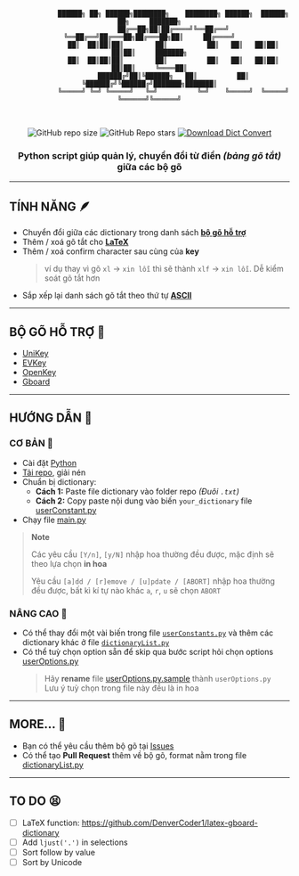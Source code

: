<div style="text-align: center;">
    <pre>
        <code>
            ██████╗ ██╗ ██████╗████████╗    ████████╗ ██████╗  ██████╗ ██╗     ███████╗
            ██╔══██╗██║██╔════╝╚══██╔══╝    ╚══██╔══╝██╔═══██╗██╔═══██╗██║     ██╔════╝
            ██║  ██║██║██║        ██║          ██║   ██║   ██║██║   ██║██║     ███████╗
            ██║  ██║██║██║        ██║          ██║   ██║   ██║██║   ██║██║     ╚════██║
            ██████╔╝██║╚██████╗   ██║          ██║   ╚██████╔╝╚██████╔╝███████╗███████║
            ╚═════╝ ╚═╝ ╚═════╝   ╚═╝          ╚═╝    ╚═════╝  ╚═════╝ ╚══════╝╚══════╝
        </code>
    </pre>
</div>

<!-- # DICT TOOL ✨  -->

<div style="text-align: center;">

![GitHub repo size](https://img.shields.io/github/repo-size/KevinNitroG/Dict-Tool?style=for-the-badge) ![GitHub Repo stars](https://img.shields.io/github/stars/KevinNitroG/Dict-Tool?style=for-the-badge) [![Download Dict Convert](https://img.shields.io/badge/dict_convert-download-yellow?style=for-the-badge)](https://github.com/KevinNitroG/Dict-Tool/archive/refs/heads/main.zip)

<h3>Python script giúp quản lý, chuyển đổi từ điển <i>(bảng gõ tắt)</i> giữa các bộ gõ</h3>
</div>

---

## TÍNH NĂNG 🪶

-   Chuyển đổi giữa các dictionary trong danh sách [**bộ gõ hỗ trợ**](#bộ-gõ-hỗ-trợ-📃)
-   Thêm / xoá gõ tắt cho [**LaTeX**](https://github.com/DenverCoder1/latex-gboard-dictionary)
-   Thêm / xoá confirm character sau cùng của **key**
    > ví dụ thay vì gõ `xl` -> `xin lỗi` thì sẽ thành `xlf` -> `xin lỗi`. Dễ kiểm soát gõ tắt hơn
-   Sắp xếp lại danh sách gõ tắt theo thứ tự [**ASCII**](https://www.vlsifacts.com/wp-content/uploads/2023/02/ASCII-Code.png)

---

## BỘ GÕ HỖ TRỢ 📃

-   [UniKey](https://www.unikey.org/)
-   [EVKey](https://evkeyvn.com/)
-   [OpenKey](https://open-key.org/)
-   [Gboard](https://play.google.com/store/apps/details?id=com.google.android.inputmethod.latin)

---

## HƯỚNG DẪN 📄

### CƠ BẢN 🐣

-   Cài đặt [Python](https://www.python.org/downloads/)
-   [Tải repo](https://github.com/KevinNitroG/Dict-Tool/archive/refs/heads/main.zip), giải nén
-   Chuẩn bị dictionary:
    -   **Cách 1:** Paste file dictionary vào folder repo _(Đuôi `.txt`)_
    -   **Cách 2:** Copy paste nội dung vào biến `your_dictionary` file [userConstant.py](../userConstants.py)
-   Chạy file [main.py](../main.py)

> **Note**
>
> Các yêu cầu `[Y/n]`, `[y/N]` nhập hoa thường đều được, mặc định sẽ theo lựa chọn **in hoa**
>
> Yêu cầu `[a]dd / [r]emove / [u]pdate / [ABORT]` nhập hoa thường đều được, bất kì kí tự nào khác `a`, `r`, `u` sẽ chọn `ABORT`

### NÂNG CAO 🦾

-   Có thể thay đổi một vài biến trong file [`userConstants.py`](../userConstants.py) và thêm các dictionary khác ở file [`dictionaryList.py`](../dictionaryList.py)
-   Có thể tuỳ chọn option sẵn để skip qua bước script hỏi chọn options [userOptions.py](../userOptions.py)
    > Hãy **rename** file [userOptions.py.sample](../userOptions.py.sample) thành `userOptions.py`<br>Lưu ý tuỳ chọn trong file này đều là in hoa

<!-- ---

## LƯU Ý
 -->

---

## MORE... 🥰

-   Bạn có thể yêu cầu thêm bộ gõ tại [Issues](https://github.com/KevinNitroG/Dict-Tool/issues)
-   Có thể tạo **Pull Request** thêm về bộ gõ, format nằm trong file [dictionaryList.py](../dictionaryList.py)

---

## TO DO 😫

-   [ ] LaTeX function: https://github.com/DenverCoder1/latex-gboard-dictionary
-   [ ] Add `ljust('.')` in selections
-   [ ] Sort follow by value
-   [ ] Sort by Unicode
